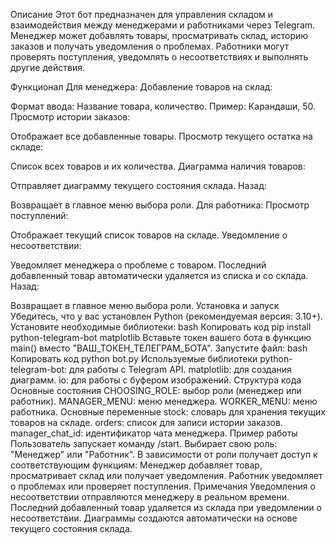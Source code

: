 Описание
Этот бот предназначен для управления складом и взаимодействия между менеджерами и работниками через Telegram. Менеджер может добавлять товары, просматривать склад, историю заказов и получать уведомления о проблемах. Работники могут проверять поступления, уведомлять о несоответствиях и выполнять другие действия.

Функционал
Для менеджера:
Добавление товаров на склад:

Формат ввода: Название товара, количество.
Пример: Карандаши, 50.
Просмотр истории заказов:

Отображает все добавленные товары.
Просмотр текущего остатка на складе:

Список всех товаров и их количества.
Диаграмма наличия товаров:

Отправляет диаграмму текущего состояния склада.
Назад:

Возвращает в главное меню выбора роли.
Для работника:
Просмотр поступлений:

Отображает текущий список товаров на складе.
Уведомление о несоответствии:

Уведомляет менеджера о проблеме с товаром.
Последний добавленный товар автоматически удаляется из списка и со склада.
Назад:

Возвращает в главное меню выбора роли.
Установка и запуск
Убедитесь, что у вас установлен Python (рекомендуемая версия: 3.10+).
Установите необходимые библиотеки:
bash
Копировать код
pip install python-telegram-bot matplotlib
Вставьте токен вашего бота в функцию main() вместо "ВАШ_ТОКЕН_ТЕЛЕГРАМ_БОТА".
Запустите файл:
bash
Копировать код
python bot.py
Используемые библиотеки
python-telegram-bot: для работы с Telegram API.
matplotlib: для создания диаграмм.
io: для работы с буфером изображений.
Структура кода
Основные состояния
CHOOSING_ROLE: выбор роли (менеджер или работник).
MANAGER_MENU: меню менеджера.
WORKER_MENU: меню работника.
Основные переменные
stock: словарь для хранения текущих товаров на складе.
orders: список для записи истории заказов.
manager_chat_id: идентификатор чата менеджера.
Пример работы
Пользователь запускает команду /start.
Выбирает свою роль: "Менеджер" или "Работник".
В зависимости от роли получает доступ к соответствующим функциям:
Менеджер добавляет товар, просматривает склад или получает уведомления.
Работник уведомляет о проблемах или проверяет поступления.
Примечания
Уведомления о несоответствии отправляются менеджеру в реальном времени.
Последний добавленный товар удаляется из склада при уведомлении о несоответствии.
Диаграммы создаются автоматически на основе текущего состояния склада.

